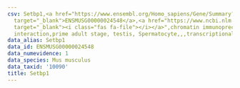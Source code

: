 ```yaml
---
csv: Setbp1,<a href="https://www.ensembl.org/Homo_sapiens/Gene/Summary?db=core;g=ENSMUSG00000024548"
  target="_blank">ENSMUSG00000024548</a>,<a href="https://www.ncbi.nlm.nih.gov/pubmed/25450459"
  target="_blank"><i class="fas fa-file"></i></a>",chromatin immunoprecipitation assay,direct
  interaction,prime adult stage, testis, Spermatocyte,,,transcriptional regulation,
data_alias: Setbp1
data_id: ENSMUSG00000024548
data_numevidence: 1
data_species: Mus musculus
data_taxid: '10090'
title: Setbp1
---
```

